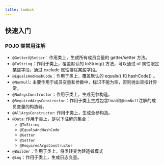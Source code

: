 ```yaml
---
title: lombok
---
```


## 快速入门

### POJO 类常用注解

- `@Getter`/`@Setter`：作用类上，生成所有成员变量的 getter/setter 方法。
- `@ToString`：作用于类上，覆盖默认的 toString() 方法，可以通过 of 属性限定某些字段，通过 exclude 属性排除某些字段。
- `@EqualsAndHashCode`：作用于类上，覆盖默认的 equals() 和 hashCode() 。
- `@NonNull`: 主要作用于成员变量和参数中，标识不能为空，否则抛出空指针异常。
- `@NoArgsConstructor`：作用于类上，生成无参构造。
- `@RequiredArgsConstructor`：作用于类上生成包含final和`@NonNull`注解的成员变量的构造器。
- `@AllArgsConstructor`: 作用于类上，生成全参构造。
- `@Data`: 作用于类上，是以下注解的集合：
  - `@ToString` 
  - `@EqualsAndHashCode` 
  - `@Getter` 
  - `@Setter`
  - `@RequiredArgsConstructor`
- `@Builder`：作用于类上，将类转变为建造者模式
- `@Log`：作用于类上，生成日志变量。


